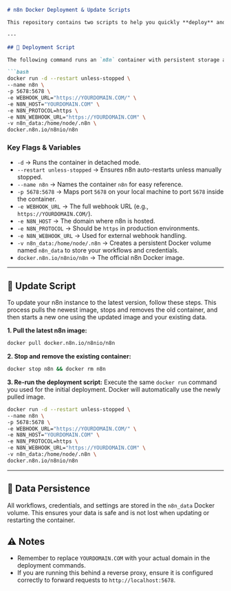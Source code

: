 ````markdown
# n8n Docker Deployment & Update Scripts

This repository contains two scripts to help you quickly **deploy** and **update** an `n8n` instance using Docker.

---

## 🚀 Deployment Script

The following command runs an `n8n` container with persistent storage and automatic restart enabled. Before running, replace `YOURDOMAIN.COM` with your actual domain.

```bash
docker run -d --restart unless-stopped \
--name n8n \
-p 5678:5678 \
-e WEBHOOK_URL="https://YOURDOMAIN.COM/" \
-e N8N_HOST="YOURDOMAIN.COM" \
-e N8N_PROTOCOL=https \
-e N8N_WEBHOOK_URL="https://YOURDOMAIN.COM" \
-v n8n_data:/home/node/.n8n \
docker.n8n.io/n8nio/n8n
````

### Key Flags & Variables

  - `-d` → Runs the container in detached mode.
  - `--restart unless-stopped` → Ensures n8n auto-restarts unless manually stopped.
  - `--name n8n` → Names the container `n8n` for easy reference.
  - `-p 5678:5678` → Maps port `5678` on your local machine to port `5678` inside the container.
  - `-e WEBHOOK_URL` → The full webhook URL (e.g., `https://YOURDOMAIN.COM/`).
  - `-e N8N_HOST` → The domain where n8n is hosted.
  - `-e N8N_PROTOCOL` → Should be `https` in production environments.
  - `-e N8N_WEBHOOK_URL` → Used for external webhook handling.
  - `-v n8n_data:/home/node/.n8n` → Creates a persistent Docker volume named `n8n_data` to store your workflows and credentials.
  - `docker.n8n.io/n8nio/n8n` → The official n8n Docker image.

-----

## 🔄 Update Script

To update your n8n instance to the latest version, follow these steps. This process pulls the newest image, stops and removes the old container, and then starts a new one using the updated image and your existing data.

**1. Pull the latest n8n image:**

```bash
docker pull docker.n8n.io/n8nio/n8n
```

**2. Stop and remove the existing container:**

```bash
docker stop n8n && docker rm n8n
```

**3. Re-run the deployment script:**
Execute the same `docker run` command you used for the initial deployment. Docker will automatically use the newly pulled image.

```bash
docker run -d --restart unless-stopped \
--name n8n \
-p 5678:5678 \
-e WEBHOOK_URL="https://YOURDOMAIN.COM/" \
-e N8N_HOST="YOURDOMAIN.COM" \
-e N8N_PROTOCOL=https \
-e N8N_WEBHOOK_URL="https://YOURDOMAIN.COM" \
-v n8n_data:/home/node/.n8n \
docker.n8n.io/n8nio/n8n
```

-----

## 📂 Data Persistence

All workflows, credentials, and settings are stored in the `n8n_data` Docker volume. This ensures your data is safe and is not lost when updating or restarting the container.

## ⚠️ Notes

  - Remember to replace `YOURDOMAIN.COM` with your actual domain in the deployment commands.
  - If you are running this behind a reverse proxy, ensure it is configured correctly to forward requests to `http://localhost:5678`.
